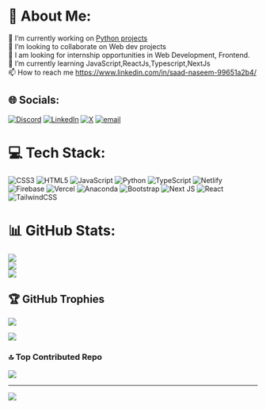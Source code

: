 # 💫 About Me:
🔭 I’m currently working on  [Python projects](share.streamlit.io/user/saad-rao)<br>👯 I’m looking to collaborate on Web dev projects<br>🤝 I am looking for internship opportunities in Web Development, Frontend.<br>🌱 I’m currently learning JavaScript,ReactJs,Typescript,NextJs<br>📫 How to reach me https://www.linkedin.com/in/saad-naseem-99651a2b4/


## 🌐 Socials:
[![Discord](https://img.shields.io/badge/Discord-%237289DA.svg?logo=discord&logoColor=white)](https://discord.gg/hit0shi_0) [![LinkedIn](https://img.shields.io/badge/LinkedIn-%230077B5.svg?logo=linkedin&logoColor=white)](https://linkedin.com/in/https://www.linkedin.com/in/saad-naseem-99651a2b4/) [![X](https://img.shields.io/badge/X-black.svg?logo=X&logoColor=white)](https://x.com/@Saad_X_0_0) [![email](https://img.shields.io/badge/Email-D14836?logo=gmail&logoColor=white)](mailto:raosad786@gmail.com) 

# 💻 Tech Stack:
![CSS3](https://img.shields.io/badge/css3-%231572B6.svg?style=for-the-badge&logo=css3&logoColor=white) ![HTML5](https://img.shields.io/badge/html5-%23E34F26.svg?style=for-the-badge&logo=html5&logoColor=white) ![JavaScript](https://img.shields.io/badge/javascript-%23323330.svg?style=for-the-badge&logo=javascript&logoColor=%23F7DF1E) ![Python](https://img.shields.io/badge/python-3670A0?style=for-the-badge&logo=python&logoColor=ffdd54) ![TypeScript](https://img.shields.io/badge/typescript-%23007ACC.svg?style=for-the-badge&logo=typescript&logoColor=white) ![Netlify](https://img.shields.io/badge/netlify-%23000000.svg?style=for-the-badge&logo=netlify&logoColor=#00C7B7) ![Firebase](https://img.shields.io/badge/firebase-%23039BE5.svg?style=for-the-badge&logo=firebase) ![Vercel](https://img.shields.io/badge/vercel-%23000000.svg?style=for-the-badge&logo=vercel&logoColor=white) ![Anaconda](https://img.shields.io/badge/Anaconda-%2344A833.svg?style=for-the-badge&logo=anaconda&logoColor=white) ![Bootstrap](https://img.shields.io/badge/bootstrap-%238511FA.svg?style=for-the-badge&logo=bootstrap&logoColor=white) ![Next JS](https://img.shields.io/badge/Next-black?style=for-the-badge&logo=next.js&logoColor=white) ![React](https://img.shields.io/badge/react-%2320232a.svg?style=for-the-badge&logo=react&logoColor=%2361DAFB) ![TailwindCSS](https://img.shields.io/badge/tailwindcss-%2338B2AC.svg?style=for-the-badge&logo=tailwind-css&logoColor=white)
# 📊 GitHub Stats:
![](https://github-readme-stats.vercel.app/api?username=saad-rao&theme=github_dark&hide_border=false&include_all_commits=true&count_private=false)<br/>
![](https://nirzak-streak-stats.vercel.app/?user=saad-rao&theme=github_dark&hide_border=false)<br/>
![](https://github-readme-stats.vercel.app/api/top-langs/?username=saad-rao&theme=github_dark&hide_border=false&include_all_commits=true&count_private=false&layout=compact)

## 🏆 GitHub Trophies
![](https://github-profile-trophy.vercel.app/?username=saad-rao&theme=github_dark&no-frame=false&no-bg=false&margin-w=4)

![](https://quotes-github-readme.vercel.app/api?type=horizontal&theme=radical)

### 🔝 Top Contributed Repo
![](https://github-contributor-stats.vercel.app/api?username=saad-rao&limit=5&theme=dark&combine_all_yearly_contributions=true)

---
[![](https://visitcount.itsvg.in/api?id=saad-rao&icon=0&color=1)](https://visitcount.itsvg.in)

<!-- Proudly created with GPRM ( https://gprm.itsvg.in ) -->
